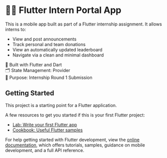 # 🧑‍💻 Flutter Intern Portal App

This is a mobile app built as part of a Flutter internship assignment. It allows interns to:

- View and post announcements
- Track personal and team donations
- View an automatically updated leaderboard
- Navigate via a clean and minimal dashboard

📱 Built with Flutter and Dart  
🗂️ State Management: Provider  
🎯 Purpose: Internship Round 1 Submission

## Getting Started

This project is a starting point for a Flutter application.

A few resources to get you started if this is your first Flutter project:

- [Lab: Write your first Flutter app](https://docs.flutter.dev/get-started/codelab)
- [Cookbook: Useful Flutter samples](https://docs.flutter.dev/cookbook)

For help getting started with Flutter development, view the
[online documentation](https://docs.flutter.dev/), which offers tutorials,
samples, guidance on mobile development, and a full API reference.
